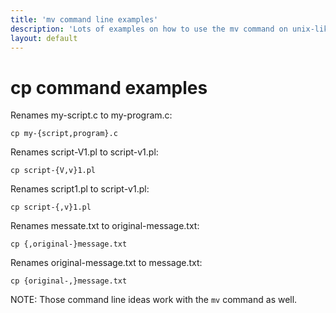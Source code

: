 ```yaml
---
title: 'mv command line examples'
description: 'Lots of examples on how to use the mv command on unix-like systems'
layout: default
---
```


# cp command examples #



Renames my-script.c to my-program.c:

    cp my-{script,program}.c

Renames script-V1.pl to script-v1.pl:

    cp script-{V,v}1.pl

Renames script1.pl to script-v1.pl:

    cp script-{,v}1.pl

Renames messate.txt to original-message.txt:

    cp {,original-}message.txt

Renames original-message.txt to message.txt:

    cp {original-,}message.txt


NOTE: Those command line ideas work with the `mv` command as well.
